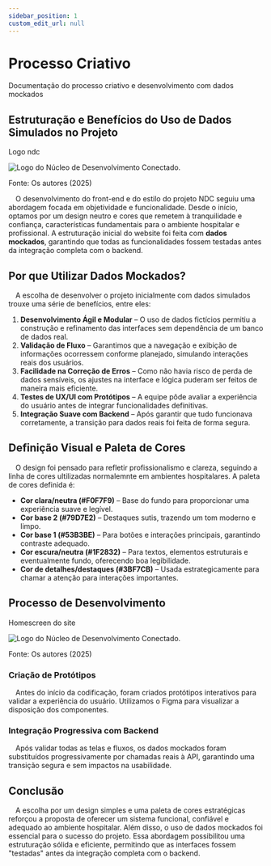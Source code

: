```yaml
---
sidebar_position: 1
custom_edit_url: null
---
```


# Processo Criativo

Documentação do processo criativo e desenvolvimento com dados mockados

## **Estruturação e Benefícios do Uso de Dados Simulados no Projeto**

<p style={{textAlign: 'center'}}>Logo ndc</p>
<div style={{margin: 25}}>
    <div style={{textAlign: 'center'}}>
        <img src={require("../../../../media/Logos_GuiaDeEstilos/pngslogos/logo_escura_semnome.png").default} style={{width: 800}} alt="Logo do Núcleo de Desenvolvimento Conectado." />
        <br />
    </div>
</div>
<p style={{textAlign: 'center'}}>Fonte: Os autores (2025)</p>

&emsp;O desenvolvimento do front-end e do estilo do projeto NDC seguiu uma abordagem focada em objetividade e funcionalidade. Desde o início, optamos por um design neutro e cores que remetem à tranquilidade e confiança, características fundamentais para o ambiente hospitalar e profissional. A estruturação inicial do website foi feita com **dados mockados**, garantindo que todas as funcionalidades fossem testadas antes da integração completa com o backend.

## **Por que Utilizar Dados Mockados?**
&emsp;A escolha de desenvolver o projeto inicialmente com dados simulados trouxe uma série de benefícios, entre eles:

1. **Desenvolvimento Ágil e Modular** – O uso de dados fictícios permitiu a construção e refinamento das interfaces sem dependência de um banco de dados real.
2. **Validação de Fluxo** – Garantimos que a navegação e exibição de informações ocorressem conforme planejado, simulando interações reais dos usuários.
3. **Facilidade na Correção de Erros** – Como não havia risco de perda de dados sensíveis, os ajustes na interface e lógica puderam ser feitos de maneira mais eficiente.
4. **Testes de UX/UI com Protótipos** – A equipe pôde avaliar a experiência do usuário antes de integrar funcionalidades definitivas.
5. **Integração Suave com Backend** – Após garantir que tudo funcionava corretamente, a transição para dados reais foi feita de forma segura.

## **Definição Visual e Paleta de Cores**
&emsp;O design foi pensado para refletir profissionalismo e clareza, seguindo a linha de cores ultilizadas normalemnte em ambientes hospitalares. A paleta de cores definida é:

- **Cor clara/neutra (#F0F7F9)** – Base do fundo para proporcionar uma experiência suave e legível.
- **Cor base 2 (#79D7E2)** – Destaques sutis, trazendo um tom moderno e limpo.
- **Cor base 1 (#53B3BE)** – Para botões e interações principais, garantindo contraste adequado.
- **Cor escura/neutra (#1F2832)** – Para textos, elementos estruturais e eventualmente fundo, oferecendo boa legibilidade.
- **Cor de detalhes/destaques (#3BF7CB)** – Usada estrategicamente para chamar a atenção para interações importantes.

## **Processo de Desenvolvimento**

<p style={{textAlign: 'center'}}>Homescreen do site</p>
<div style={{margin: 25}}>
    <div style={{textAlign: 'center'}}>
        <img src={require("../../../../media/site1.png").default} style={{width: 800}} alt="Logo do Núcleo de Desenvolvimento Conectado." />
        <br />
    </div>
</div>
<p style={{textAlign: 'center'}}>Fonte: Os autores (2025)</p>

### **Criação de Protótipos**
&emsp;Antes do início da codificação, foram criados protótipos interativos para validar a experiência do usuário. Utilizamos o Figma para visualizar a disposição dos componentes.

### **Integração Progressiva com Backend**
&emsp;Após validar todas as telas e fluxos, os dados mockados foram substituídos progressivamente por chamadas reais à API, garantindo uma transição segura e sem impactos na usabilidade.

## **Conclusão**
&emsp;A escolha por um design simples e uma paleta de cores estratégicas reforçou a proposta de oferecer um sistema funcional, confiável e adequado ao ambiente hospitalar. Além disso, o uso de dados mockados foi essencial para o sucesso do projeto. Essa abordagem possibilitou uma estruturação sólida e eficiente, permitindo que as interfaces fossem "testadas" antes da integração completa com o backend. 
